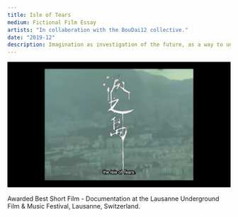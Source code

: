 ```yaml
---
title: Isle of Tears
medium: Fictional Film Essay
artists: "In collaboration with the BouDai12 collective."
date: "2019-12"
description: Imagination as investigation of the future, as a way to understand and convey. A time capsule of emotions. 22'46, Hong Kong 2019.
---
```

<div class="full">

![Film Still](./isle-of-tears-still.jpg)

</div>
<p>Awarded Best Short Film - Documentation at the Lausanne Underground Film & Music Festival, Lausanne, Switzerland.</p>
